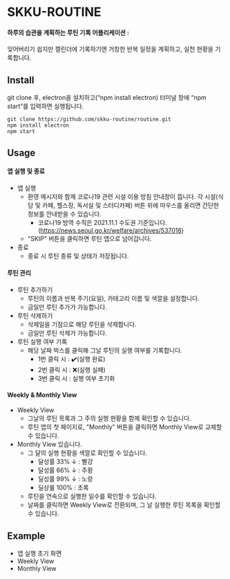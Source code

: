 # SKKU-ROUTINE
#### 하루의 습관을 계획하는 루틴 기록 어플리케이션 :
잊어버리기 쉽지만 캘린더에 기록하기엔 거창한 반복 일정을 계획하고, 실천 현황을 기록합니다.

## Install
git clone 후, electron을 설치하고(“npm install electron) 터미널 창에 “npm start”를 입력하면 실행됩니다.
```
git clone https://github.com/skku-routine/routine.git
npm install electron
npm start
```

## Usage

#### 앱 실행 및 종료
* 앱 실행
    - 환영 메시지와 함께 코로나19 관련 시설 이용 방침 안내창이
뜹니다. 각 시설(식당 및 카페, 헬스장, 독서실 및 스터디카페) 버튼 위에 마우스를 올리면 간단한 정보를 안내받을 수 있습니다.
        - 코로나19 방역 수칙은 2021.11.1 수도권 기준입니다.(https://news.seoul.go.kr/welfare/archives/537018)
    - "SKIP" 버튼을 클릭하면 루틴 앱으로 넘어갑니다.
* 종료
    - 종료 시 루틴 종류 및 상태가 저장됩니다.

#### 루틴 관리
* 루틴 추가하기
    - 루틴의 이름과 반복 주기(요일), 카테고리 이름 및 색깔을 설정합니다.
    - 금일만 루틴 추가가 가능합니다.
* 루틴 삭제하기
    - 삭제일을 기점으로 해당 루틴을 삭제합니다.
    - 금일만 루틴 삭제가 가능합니다. 
* 루틴 실행 여부 기록
    - 해당 날짜 박스를 클릭해 그날 루틴의 실행 여부를 기록합니다.
        - 1번 클릭 시 : ✔️(실행 완료)
        - 2번 클릭 시 : ❌(실행 실패)
        - 3번 클릭 시 : 실행 여부 초기화

#### Weekly & Monthly View
* Weekly View
    - 그날의 루틴 목록과 그 주의 실행 현황을 함께 확인할
수 있습니다.
    - 루틴 앱의 첫 페이지로, "Monthly" 버튼을 클릭하면 Monthly View로 교체할 수
있습니다.
* Monthly View
있습니다.
    - 그 달의 실행 현황을 색깔로 확인할 수 있습니다.
        - 달성률 33% ↓ : 빨강
        - 달성률 66% ↓ : 주황
        - 딜성률 99% ↓ : 노랑
        - 딜상룰 100% : 초록
    - 루틴을 연속으로 실행한 일수를 확인할 수 있습니다.  
    - 날짜를 클릭하면 Weekly View로 전환되며, 그 날 실행한 루틴 목록을 확인할 수 있습니다.


## Example
* 앱 실행 초기 화면 
* Weekly View
* Monthly View